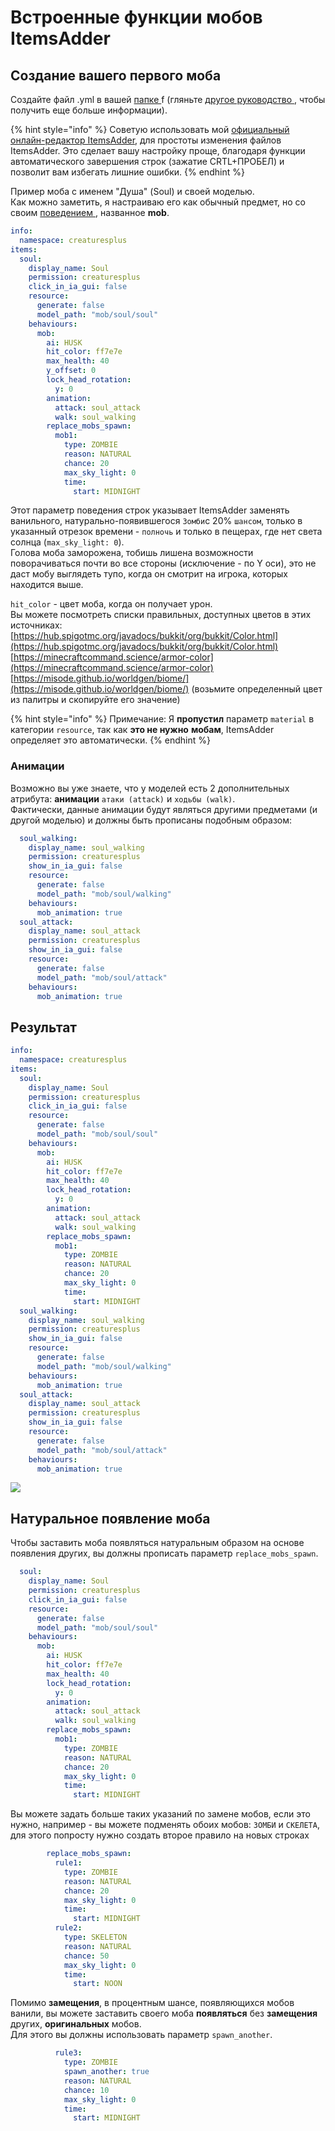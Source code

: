# Встроенные функции мобов ItemsAdder

## Создание вашего первого моба

Создайте файл .yml в вашей [папке ](../../beginners/basic-concepts/namespace.md)f \(гляньте [другое руководство ](../../beginners/creating-your-namespace.md), чтобы получить еще больше информации\).

{% hint style="info" %}
Советую использовать мой [ официальный онлайн-редактор ItemsAdder](../../../../files-editor.md), для простоты изменения файлов ItemsAdder. Это сделает вашу настройку проще, благодаря функции автоматического завершения строк \(зажатие CRTL+ПРОБЕЛ\) и позволит вам избегать лишние ошибки.
{% endhint %}

Пример моба с именем "Душа" (Soul) и своей моделью.  
Как можно заметить, я настраиваю его как обычный предмет, но со своим [поведением ](../item-properties/behaviours.md), названное **mob**.

```yaml
info:
  namespace: creaturesplus
items:
  soul:
    display_name: Soul
    permission: creaturesplus
    click_in_ia_gui: false
    resource:
      generate: false
      model_path: "mob/soul/soul"
    behaviours:
      mob:
        ai: HUSK
        hit_color: ff7e7e
        max_health: 40
        y_offset: 0
        lock_head_rotation:
          y: 0
        animation:
          attack: soul_attack
          walk: soul_walking
        replace_mobs_spawn:
          mob1:
            type: ZOMBIE
            reason: NATURAL
            chance: 20
            max_sky_light: 0
            time:
              start: MIDNIGHT
```

Этот параметр поведения строк указывает ItemsAdder заменять ванильного, натурально-появившегося `Зомби`с 20% `шансом`, только в указанный отрезок времени - `полночь` и только в пещерах, где нет света солнца \(`max_sky_light: 0`\).  
Голова моба заморожена, тобишь лишена возможности поворачиваться почти во все стороны \(исключение - по Y оси\), это не даст мобу выглядеть тупо, когда он смотрит на игрока, которых находится выше.

`hit_color` - цвет моба, когда он получает урон.   
Вы можете посмотреть списки правильных, доступных цветов в этих источниках:  
[https://hub.spigotmc.org/javadocs/bukkit/org/bukkit/Color.html](https://hub.spigotmc.org/javadocs/bukkit/org/bukkit/Color.html)  
[https://minecraftcommand.science/armor-color](https://minecraftcommand.science/armor-color)  
[https://misode.github.io/worldgen/biome/](https://misode.github.io/worldgen/biome/) \(возьмите определенный цвет из палитры и скопируйте его значение\)

{% hint style="info" %}
Примечание: Я **пропустил** параметр `material` в категории `resource`, так как **это не нужно** **мобам**, ItemsAdder определяет это автоматически.
{% endhint %}

### Анимации

Возможно вы уже знаете, что у моделей есть 2 дополнительных атрибута: **анимации** `атаки (attack)` и `ходьбы (walk)`.  
Фактически, данные анимации будут являться другими предметами (и другой моделью) и должны быть прописаны подобным образом:

```yaml
  soul_walking:
    display_name: soul_walking
    permission: creaturesplus
    show_in_ia_gui: false
    resource:
      generate: false
      model_path: "mob/soul/walking"
    behaviours:
      mob_animation: true
  soul_attack:
    display_name: soul_attack
    permission: creaturesplus
    show_in_ia_gui: false
    resource:
      generate: false
      model_path: "mob/soul/attack"
    behaviours:
      mob_animation: true
```

## Результат

```yaml
info:
  namespace: creaturesplus
items:
  soul:
    display_name: Soul
    permission: creaturesplus
    click_in_ia_gui: false
    resource:
      generate: false
      model_path: "mob/soul/soul"
    behaviours:
      mob:
        ai: HUSK
        hit_color: ff7e7e
        max_health: 40
        lock_head_rotation:
          y: 0
        animation:
          attack: soul_attack
          walk: soul_walking
        replace_mobs_spawn:
          mob1:
            type: ZOMBIE
            reason: NATURAL
            chance: 20
            max_sky_light: 0
            time:
              start: MIDNIGHT
  soul_walking:
    display_name: soul_walking
    permission: creaturesplus
    show_in_ia_gui: false
    resource:
      generate: false
      model_path: "mob/soul/walking"
    behaviours:
      mob_animation: true
  soul_attack:
    display_name: soul_attack
    permission: creaturesplus
    show_in_ia_gui: false
    resource:
      generate: false
      model_path: "mob/soul/attack"
    behaviours:
      mob_animation: true
```

![](../../../../.gitbook/assets/image%20%2816%29.png)

## Натуральное появление моба

Чтобы заставить моба появляться натуральным образом на основе появления других, вы должны прописать параметр `replace_mobs_spawn`.

```yaml
  soul:
    display_name: Soul
    permission: creaturesplus
    click_in_ia_gui: false
    resource:
      generate: false
      model_path: "mob/soul/soul"
    behaviours:
      mob:
        ai: HUSK
        hit_color: ff7e7e
        max_health: 40
        lock_head_rotation:
          y: 0
        animation:
          attack: soul_attack
          walk: soul_walking
        replace_mobs_spawn:
          mob1:
            type: ZOMBIE
            reason: NATURAL
            chance: 20
            max_sky_light: 0
            time:
              start: MIDNIGHT
```

Вы можете задать больше таких указаний по замене мобов, если это нужно, например - вы можете подменять обоих мобов: `ЗОМБИ` и `СКЕЛЕТА`, для этого попросту нужно создать второе правило на новых строках

```yaml
        replace_mobs_spawn:
          rule1:
            type: ZOMBIE
            reason: NATURAL
            chance: 20
            max_sky_light: 0
            time:
              start: MIDNIGHT
          rule2:
            type: SKELETON
            reason: NATURAL
            chance: 50
            max_sky_light: 0
            time:
              start: NOON
```

Помимо **замещения**, в процентным шансе, появляющихся мобов ванили, вы можете заставить своего моба **появляться** без **замещения** других, **оригинальных** мобов.  
Для этого вы должны использовать параметр `spawn_another`.

```yaml
          rule3:
            type: ZOMBIE
            spawn_another: true
            reason: NATURAL
            chance: 10
            max_sky_light: 0
            time:
              start: MIDNIGHT
```

